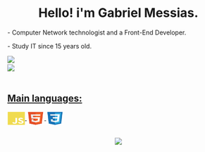 <h1 align="center">
Hello! i'm Gabriel Messias.
</h1>
  <div align="left">
  <p>- Computer Network technologist and a Front-End Developer.</p>
  <p>- Study IT since 15 years old.</p>
  </div>

<div align="flex-start" style="display: flex"> <br>
  <a href="https://github.com/messiasgabriel">
  <img height="180em" src="https://github-readme-stats.vercel.app/api?username=messiasgabriel&show_icons=true&theme=dark"/> <br>
  <img height="180em" src="https://github-readme-stats.vercel.app/api/top-langs/?username=messiasgabriel&layout=compact&theme=dark"/>
</div>
<div style="display: inline_block"><br>
   <h2> Main languages: </h2>
  <img align="center" alt="Js" height="30" width="40" src="https://raw.githubusercontent.com/devicons/devicon/master/icons/javascript/javascript-plain.svg">
  <img align="center" alt="HTML" height="30" width="40" src="https://raw.githubusercontent.com/devicons/devicon/master/icons/html5/html5-original.svg">
  <img align="center" alt="CSS" height="30" width="40" src="https://raw.githubusercontent.com/devicons/devicon/master/icons/css3/css3-original.svg">
</div>

##

<div align="center">

<a href="https://www.linkedin.com/in/gabriel-messias-44b70018b" target="_blank"><img src="https://img.shields.io/badge/-LinkedIn-%230077B5?style=for-the-badge&logo=linkedin&logoColor=white" target="_blank"></a> 


</div>
